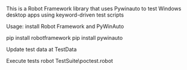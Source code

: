 This is a Robot Framework library that uses Pywinauto to test Windows desktop apps using keyword-driven test scripts

Usage:
install Robot Framework and PyWinAuto

pip install robotframework
pip install pywinauto

Update test data at TestData

Execute tests
robot TestSuite\poctest.robot